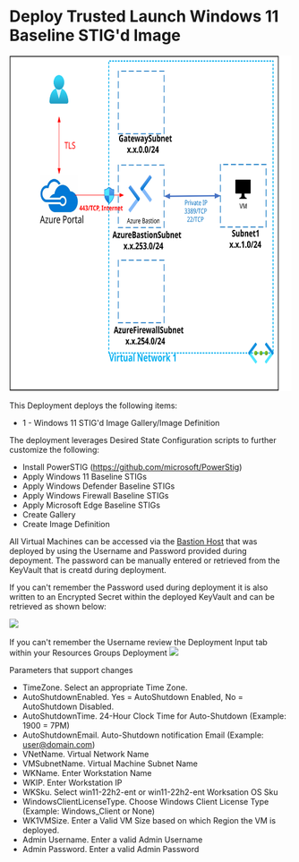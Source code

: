 # Deploy Trusted Launch Windows 11 Baseline STIG'd Image
<img src="./x_Images/TrustedLaunchWindows11STIGBaseline.svg" height="600" width="800"/>

This Deployment deploys the following items:

- 1 - Windows 11 STIG'd Image Gallery/Image Definition

The deployment leverages Desired State Configuration scripts to further customize the following:

- Install PowerSTIG (https://github.com/microsoft/PowerStig)
- Apply Windows 11 Baseline STIGs
- Apply Windows Defender Baseline STIGs
- Apply Windows Firewall Baseline STIGs
- Apply Microsoft Edge Baseline STIGs
- Create Gallery
- Create Image Definition

All Virtual Machines can be accessed via the [Bastion Host](https://docs.microsoft.com/en-us/azure/bastion/bastion-overview) that was deployed by using the Username and Password provided during depoyment.  The password can be manually entered or retrieved from the KeyVault that is creatd during deployment.

If you can't remember the Password used during deployment it is also written to an Encrypted Secret within the deployed KeyVault and can be retrieved as shown below:

<img src="./x_Images/DeploymentPassword.png" width="600"/>

If you can't remember the Username review the Deployment Input tab within your Resources Groups Deployment
<img src="./x_Images/DeploymentUsername.png" width="300"/>

Parameters that support changes
- TimeZone.  Select an appropriate Time Zone.
- AutoShutdownEnabled.  Yes = AutoShutdown Enabled, No = AutoShutdown Disabled.
- AutoShutdownTime.  24-Hour Clock Time for Auto-Shutdown (Example: 1900 = 7PM)
- AutoShutdownEmail.  Auto-Shutdown notification Email (Example:  user@domain.com)
- VNetName.  Virtual Network Name
- VMSubnetName.  Virtual Machine Subnet Name
- WKName.  Enter Workstation Name
- WKIP.  Enter Workstation IP
- WKSku.  Select win11-22h2-ent or win11-22h2-ent Worksation OS Sku
- WindowsClientLicenseType.  Choose Windows Client License Type (Example:  Windows_Client or None)
- WK1VMSize.  Enter a Valid VM Size based on which Region the VM is deployed.
- Admin Username.  Enter a valid Admin Username
- Admin Password.  Enter a valid Admin Password